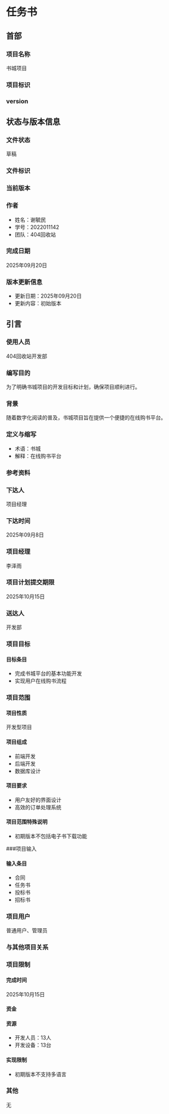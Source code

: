 # 任务书

## 首部

### 项目名称
书城项目

### 项目标识


### version


## 状态与版本信息

### 文件状态
草稿

### 文件标识


### 当前版本


### 作者
- 姓名：谢毓民
- 学号：2022011142
- 团队：404回收站

### 完成日期
2025年09月20日

### 版本更新信息
- 更新日期：2025年09月20日
- 更新内容：初始版本

## 引言

### 使用人员
404回收站开发部

### 编写目的
为了明确书城项目的开发目标和计划，确保项目顺利进行。

### 背景
随着数字化阅读的普及，书城项目旨在提供一个便捷的在线购书平台。

### 定义与缩写
- 术语：书城
- 解释：在线购书平台

### 参考资料

### 下达人
项目经理

### 下达时间
2025年09月8日

### 项目经理
李泽雨

### 项目计划提交期限
2025年10月15日

### 送达人
开发部

### 项目目标

#### 目标条目
- 完成书城平台的基本功能开发
- 实现用户在线购书流程

### 项目范围

#### 项目性质
开发型项目

#### 项目组成
- 前端开发
- 后端开发
- 数据库设计

#### 项目要求
- 用户友好的界面设计
- 高效的订单处理系统

#### 项目范围特殊说明
- 初期版本不包括电子书下载功能

###项目输入

#### 输入条目
- 合同
- 任务书
- 投标书
- 招标书

### 项目用户
普通用户、管理员

### 与其他项目关系


### 项目限制

#### 完成时间
2025年10月15日

#### 资金


#### 资源
- 开发人员：13人
- 开发设备：13台

#### 实现限制
- 初期版本不支持多语言

### 其他

无
